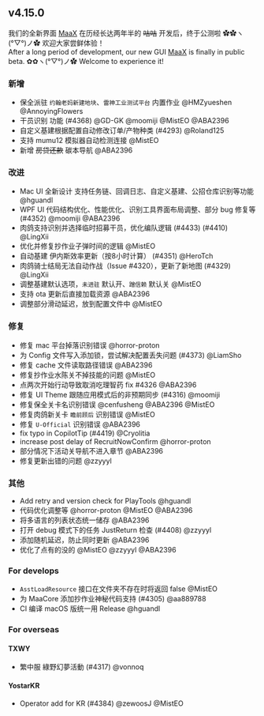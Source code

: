 ## v4.15.0

我们的全新界面 [MaaX](https://github.com/MaaAssistantArknights/MaaX/releases/latest) 在历经长达两年半的 ~~咕咕~~ 开发后，终于公测啦 ✿✿ヽ(°▽°)ノ✿ 欢迎大家尝鲜体验！  
After a long period of development, our new GUI [MaaX](https://github.com/MaaAssistantArknights/MaaX/releases/latest) is finally in public beta. ✿✿ヽ(°▽°)ノ✿ Welcome to experience it!

### 新增

- 保全派驻 `约翰老妈新建地块`、`雷神工业测试平台` 内置作业 @HMZyueshen @AnnoyingFlowers
- 干员识别 功能 (#4368) @GD-GK @moomiji @MistEO @ABA2396
- 自定义基建根据配置自动修改订单/产物种类 (#4293) @Roland125
- 支持 mumu12 模拟器自动检测连接 @MistEO
- 新增 ~~房贷还款~~ 碳本导航 @ABA2396

### 改进

- Mac UI 全新设计 支持任务链、回调日志、自定义基建、公招仓库识别等功能 @hguandl
- WPF UI 代码结构优化、性能优化、识别工具界面布局调整、部分 bug 修复等 (#4352) @moomiji @ABA2396
- 肉鸽支持识别并选择临时招募干员，优化编队逻辑 (#4433) (#4410) @LingXii
- 优化并修复抄作业子弹时间的逻辑 @MistEO
- 自动基建 伊内斯效率更新（按8小时计算） (#4351) @HeroTch
- 肉鸽骑士结局无法自动作战（Issue #4320），更新了新地图 (#4329) @LingXii
- 调整基建默认选项，`未进驻` 默认开、`蹭信赖` 默认关 @MistEO
- 支持 ota 更新后直接加载资源 @ABA2396
- 调整部分滑动延迟，放到配置文件中 @MistEO

### 修复

- 修复 mac 平台掉落识别错误 @horror-proton
- 为 Config 文件写入添加锁，尝试解决配置丢失问题 (#4373) @LiamSho
- 修复 cache 文件读取路径错误 @ABA2396
- 修复抄作业水陈关不掉技能的问题 @MistEO
- 点两次开始行动导致取消吃理智药 fix #4326 @ABA2396
- 修复 UI Theme 跟随应用模式后的非预期同步 (#4316) @moomiji
- 修复保全关卡名识别错误 @cenfusheng @ABA2396 @MistEO
- 修复肉鸽新关卡 `瞻前顾后` 识别错误 @MistEO
- 修复 `U-Official` 识别错误 @ABA2396
- fix typo in CopilotTip (#4419) @Cryolitia
- increase post delay of RecruitNowConfirm @horror-proton
- 部分情况下活动关导航不进入章节 @ABA2396
- 修复更新出错的问题 @zzyyyl

### 其他

- Add retry and version check for PlayTools @hguandl
- 代码优化调整等 @horror-proton @MistEO @ABA2396
- 将多语言的列表状态统一储存 @ABA2396
- 打开 debug 模式下的任务 JustReturn 检查 (#4408) @zzyyyl
- 添加随机延迟，防止同时更新 @ABA2396
- 优化了点有的没的 @MistEO @zzyyyl @ABA2396

### For develops

- `AsstLoadResource` 接口在文件夹不存在时将返回 false @MistEO
- 为 MaaCore 添加抄作业神秘代码支持 (#4305) @aa889788
- CI 编译 macOS 版统一用 Release @hguandl

### For overseas

#### TXWY

- 繁中服 綠野幻夢活動 (#4317) @vonnoq

#### YostarKR

- Operator add for KR (#4384) @zewoosJ @MistEO
